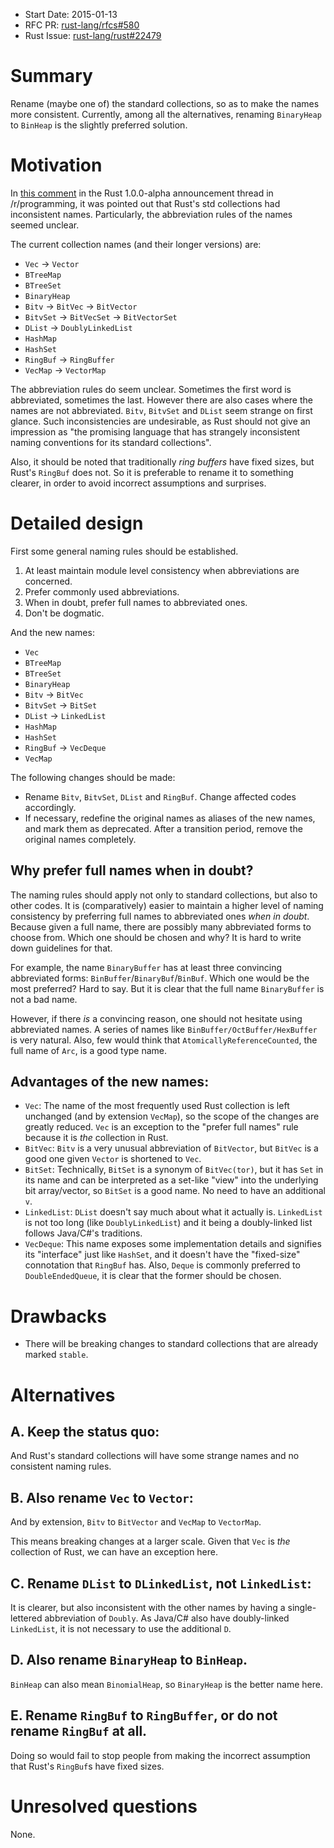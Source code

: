 - Start Date: 2015-01-13
- RFC PR: [rust-lang/rfcs#580](https://github.com/rust-lang/rfcs/pull/580)
- Rust Issue: [rust-lang/rust#22479](https://github.com/rust-lang/rust/issues/22479)

# Summary

Rename (maybe one of) the standard collections, so as to make the names more consistent. Currently, among all the alternatives, renaming `BinaryHeap` to `BinHeap` is the slightly preferred solution.

# Motivation

In [this comment](http://www.reddit.com/r/programming/comments/2rvoha/announcing_rust_100_alpha/cnk31hf) in the Rust 1.0.0-alpha announcement thread in /r/programming, it was pointed out that Rust's std collections had inconsistent names. Particularly, the abbreviation rules of the names seemed unclear.

The current collection names (and their longer versions) are:

* `Vec` -> `Vector`
* `BTreeMap`
* `BTreeSet`
* `BinaryHeap`
* `Bitv` -> `BitVec` -> `BitVector`
* `BitvSet` -> `BitVecSet` -> `BitVectorSet`
* `DList` -> `DoublyLinkedList`
* `HashMap`
* `HashSet`
* `RingBuf` -> `RingBuffer`
* `VecMap` -> `VectorMap`

The abbreviation rules do seem unclear. Sometimes the first word is abbreviated, sometimes the last. However there are also cases where the names are not abbreviated. `Bitv`, `BitvSet` and `DList` seem strange on first glance. Such inconsistencies are undesirable, as Rust should not give an impression as "the promising language that has strangely inconsistent naming conventions for its standard collections".

Also, it should be noted that traditionally *ring buffers* have fixed sizes, but Rust's `RingBuf` does not. So it is preferable to rename it to something clearer, in order to avoid incorrect assumptions and surprises.

# Detailed design

First some general naming rules should be established.

1. At least maintain module level consistency when abbreviations are concerned.
2. Prefer commonly used abbreviations.
3. When in doubt, prefer full names to abbreviated ones.
4. Don't be dogmatic.

And the new names:

* `Vec`
* `BTreeMap`
* `BTreeSet`
* `BinaryHeap`
* `Bitv` -> `BitVec`
* `BitvSet` -> `BitSet`
* `DList` -> `LinkedList`
* `HashMap`
* `HashSet`
* `RingBuf` -> `VecDeque`
* `VecMap`

The following changes should be made:

- Rename `Bitv`, `BitvSet`, `DList` and `RingBuf`. Change affected codes accordingly.
- If necessary, redefine the original names as aliases of the new names, and mark them as deprecated. After a transition period, remove the original names completely.

## Why prefer full names when in doubt?

The naming rules should apply not only to standard collections, but also to other codes. It is (comparatively) easier to maintain a higher level of naming consistency by preferring full names to abbreviated ones *when in doubt*. Because given a full name, there are possibly many abbreviated forms to choose from. Which one should be chosen and why? It is hard to write down guidelines for that.

For example, the name `BinaryBuffer` has at least three convincing abbreviated forms: `BinBuffer`/`BinaryBuf`/`BinBuf`. Which one would be the most preferred? Hard to say. But it is clear that the full name `BinaryBuffer` is not a bad name.

However, if there *is* a convincing reason, one should not hesitate using abbreviated names. A series of names like `BinBuffer/OctBuffer/HexBuffer` is very natural. Also, few would think that `AtomicallyReferenceCounted`, the full name of `Arc`, is a good type name.

## Advantages of the new names:

- `Vec`: The name of the most frequently used Rust collection is left unchanged (and by extension `VecMap`), so the scope of the changes are greatly reduced. `Vec` is an exception to the "prefer full names" rule because it is *the* collection in Rust.
- `BitVec`: `Bitv` is a very unusual abbreviation of `BitVector`, but `BitVec` is a good one given `Vector` is shortened to `Vec`.
- `BitSet`: Technically, `BitSet` is a synonym of `BitVec(tor)`, but it has `Set` in its name and can be interpreted as a set-like "view" into the underlying bit array/vector, so `BitSet` is a good name. No need to have an additional `v`.
- `LinkedList`: `DList` doesn't say much about what it actually is. `LinkedList` is not too long (like `DoublyLinkedList`) and it being a doubly-linked list follows Java/C#'s traditions.
- `VecDeque`: This name exposes some implementation details and signifies its "interface" just like `HashSet`, and it doesn't have the "fixed-size" connotation that `RingBuf` has. Also, `Deque` is commonly preferred to `DoubleEndedQueue`, it is clear that the former should be chosen.

# Drawbacks

- There will be breaking changes to standard collections that are already marked `stable`.

# Alternatives

## A. Keep the status quo:

And Rust's standard collections will have some strange names and no consistent naming rules.

## B. Also rename `Vec` to `Vector`:

And by extension, `Bitv` to `BitVector` and `VecMap` to `VectorMap`.

This means breaking changes at a larger scale. Given that `Vec` is *the* collection of Rust, we can have an exception here.

## C. Rename `DList` to `DLinkedList`, not `LinkedList`:

It is clearer, but also inconsistent with the other names by having a single-lettered abbreviation of `Doubly`. As Java/C# also have doubly-linked `LinkedList`, it is not necessary to use the additional `D`.

## D. Also rename `BinaryHeap` to `BinHeap`.

`BinHeap` can also mean `BinomialHeap`, so `BinaryHeap` is the better name here.

## E. Rename `RingBuf` to `RingBuffer`, or do not rename `RingBuf` at all.

Doing so would fail to stop people from making the incorrect assumption that Rust's `RingBuf`s have fixed sizes.

# Unresolved questions

None.
